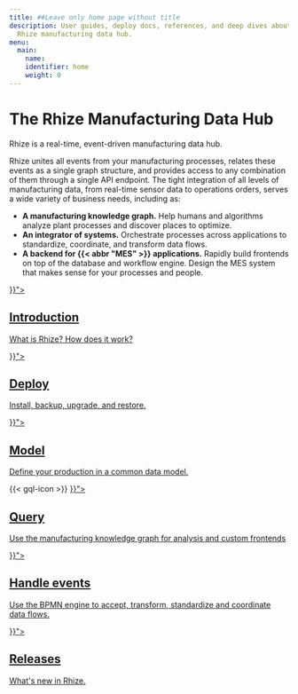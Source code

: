 ```yaml
---
title: ##Leave only home page without title
description: User guides, deploy docs, references, and deep dives about the
  Rhize manufacturing data hub.
menu:
  main:
    name:
    identifier: home
    weight: 0
---
```


<!-- define h1 for all other pages in Title in frontmatter -->

<h1 class="post-title">
The Rhize Manufacturing Data Hub
</h1>

Rhize is a real-time, event-driven manufacturing data hub.

Rhize unites all events from your manufacturing processes, relates these events as a single graph structure, 
and provides access to any combination of them through a single API endpoint.
The tight integration of all levels of manufacturing data, from real-time sensor data to operations orders, serves a wide variety of business needs, including as:

- **A manufacturing knowledge graph.** Help humans and algorithms analyze plant processes and discover places to optimize.
- **An integrator of systems.** Orchestrate processes across applications to standardize, coordinate, and transform data flows.
- **A backend for {{< abbr "MES" >}} applications.** Rapidly build frontends on top of the database and workflow engine.
  Design the MES system that makes sense for your processes and people.


<div class="landing">

  <div class="item">
    <div class="icon"><i class="fa fa-info-circle" aria-hidden="true"></i></div>
    <a href="{{< relref "/get-started/introduction">}}">
      <h2>Introduction</h2>
      <p>
      What is Rhize? How does it work?
      </p>
    </a>
  </div>

  <div class="item">
    <div class="icon"><i class="fa fa-server" aria-hidden="true"></i></div>
    <a href="{{< relref "/deploy">}}">
      <h2>Deploy</h2>
      <p>
      Install, backup, upgrade, and restore.
      </p>
    </a>
  </div>
  <div class="item">
    <div class="icon"><i class="fa fa-object-group" aria-hidden="true"></i></div>
    <a href="{{< relref "/how-to/model">}}">
      <h2>Model</h2>
      <p>
      Define your production in a common data model.
      </p>
    </a>
  </div>
  <div class="item">
    {{< gql-icon >}}
    <a href="{{< relref "/how-to/gql">}}">
      <h2>Query</h2>
      <p>
      Use the manufacturing knowledge graph for analysis and custom frontends
      </p>
    </a>
  </div>
  <div class="item">
    <a  href="{{< relref "/how-to/bpmn">}}">
    <div class="icon"><i class="fa fa-wrench" aria-hidden="true"></i></div>
      <h2>Handle events</h2>
      <p>
      Use the BPMN engine to accept, transform, standardize and coordinate data flows.
      </p>
    </a>
  </div>
  <div class="item">
    <div class="icon"><i class="fa fa-level-up" aria-hidden="true"></i></div>
    <a href="{{< relref "/releases">}}">
      <h2>Releases</h2>
      <p>
        What's new in Rhize.
      </p>
    </a>
  </div>

</div>
